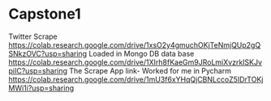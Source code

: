 # Capstone1
Twitter Scrape
https://colab.research.google.com/drive/1xsO2y4gmuchOKjTeNmjQUp2gQSNkzOVC?usp=sharing
Loaded in Mongo DB data base
https://colab.research.google.com/drive/1XIrh8fKaeGm9JRoLmiXvzrkISKJvpiIC?usp=sharing
The Scrape App link- Worked for me in Pycharm
https://colab.research.google.com/drive/1mU3f6xYHqQjCBNLccoZ5IDrTOKjMWi1i?usp=sharing
